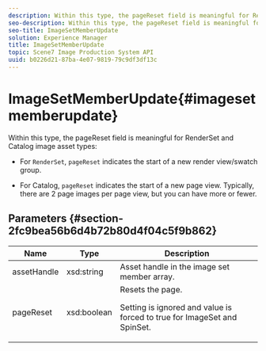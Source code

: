 ```yaml
---
description: Within this type, the pageReset field is meaningful for RenderSet and Catalog image asset types 
seo-description: Within this type, the pageReset field is meaningful for RenderSet and Catalog image asset types 
seo-title: ImageSetMemberUpdate
solution: Experience Manager
title: ImageSetMemberUpdate
topic: Scene7 Image Production System API
uuid: b0226d21-87ba-4e07-9819-79c9df3df13c
---
```


# ImageSetMemberUpdate{#imagesetmemberupdate}

Within this type, the pageReset field is meaningful for RenderSet and Catalog image asset types:

* For `RenderSet`, `pageReset` indicates the start of a new render view/swatch group. 

* For Catalog, `pageReset` indicates the start of a new page view. Typically, there are 2 page images per page view, but you can have more or fewer.

## Parameters {#section-2fc9bea56b6d4b72b80d4f04c5f9b862}

<table id="table_04100BB8ABD84EF68B0A7CE3AD946414"> 
 <thead> 
  <tr> 
   <th colname="col1" class="entry"> Name </th> 
   <th colname="col2" class="entry"> Type </th> 
   <th colname="col3" class="entry"> Description </th> 
  </tr> 
 </thead>
 <tbody> 
  <tr> 
   <td colname="col1"> <span class="codeph"> <span class="varname"> assetHandle</span> </span> </td> 
   <td colname="col2"> <span class="codeph"> xsd:string</span> </td> 
   <td colname="col3"> Asset handle in the image set member array. </td> 
  </tr> 
  <tr> 
   <td colname="col1"> <span class="codeph"> <span class="varname"> pageReset</span> </span> </td> 
   <td colname="col2"> <span class="codeph"> xsd:boolean</span> </td> 
   <td colname="col3">Resets the page. <p>Setting is ignored and value is forced to true for <span class="codeph"> ImageSet</span> and <span class="codeph"> SpinSet</span>. </p></td> 
  </tr> 
 </tbody> 
</table>

